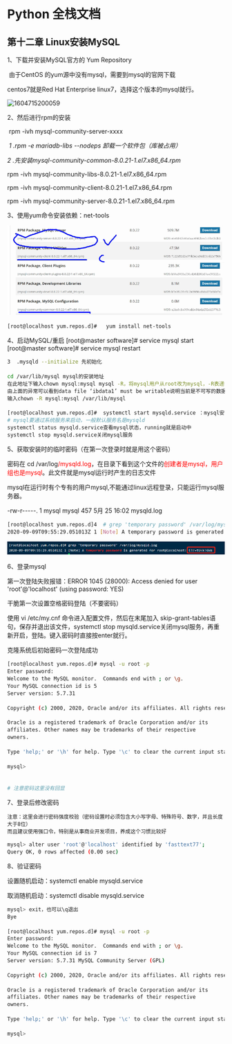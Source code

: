 # Python 全栈文档

## 第十二章  Linux安装MySQL

1、下载并安装MySQL官方的 Yum Repository

​        由于CentOS 的yum源中没有mysql，需要到mysql的官网下载

centos7就是Red Hat Enterprise linux7，选择这个版本的mysql就行。

![1604715200059](C:\Users\root\AppData\Roaming\Typora\typora-user-images\1604715200059.png)

  2、然后进行rpm的安装

​      rpm -ivh mysql-community-server-xxxx

​      *1  .rpm -e mariadb-libs --nodeps 卸载一个软件包（库被占用）*

*2  .先安装mysql-community-common-8.0.21-1.el7.x86_64.rpm*

rpm -ivh mysql-community-libs-8.0.21-1.el7.x86_64.rpm

rpm -ivh mysql-community-client-8.0.21-1.el7.x86_64.rpm

rpm -ivh mysql-community-server-8.0.21-1.el7.x86_64.rpm

3、使用yum命令安装依赖：net-tools

   ![image-20210525155114161](imgs/image-20210525155114161.png)

```bash
[root@localhost yum.repos.d]#   yum install net-tools

```

4、启动MySQL/重启
[root@master software]# service mysql start
[root@master software]# service mysql restart
```bash
3  .mysqld --initialize 先初始化

cd /var/lib/mysql mysql的安装地址
在此地址下输入chown mysql:mysql mysql -R，将mysql用户从root改为mysql，-R表递归改动还是报错
由上面的异常可以看到data file ‘ibdata1’ must be writable说明当前是不可写的数据文件，看来是因为权限不足，通过以下命令授权
输入chown -R mysql:mysql /var/lib/mysql

[root@localhost yum.repos.d]#  systemctl start mysqld.service ：mysql安装后已经注册为系统服务
# mysql要通过系统服务来启动，一般默认服务名是mysqld
systemctl status mysqld.service查看mysql状态，running就是启动中
systemctl stop mysqld.service关闭mysql服务
```

5、获取安装时的临时密码（在第一次登录时就是用这个密码）

密码在 cd /var/log<font color='red'>/mysqld.log</font>，在目录下看到这个文件的<font color='red'>创建者是mysql，用户组也是mysql</font>。此文件就是mysql运行时产生的日志文件

mysql在运行时有个专有的用户mysql,不能通过linux远程登录，只能运行mysql服务器。

-rw-r-----. 1 mysql  mysql     457 5月  25 16:02 mysqld.log

```bash
[root@localhost yum.repos.d]4  # grep 'temporary password' /var/log/mysqld.log
2020-09-09T09:55:29.051013Z 1 [Note] A temporary password is generated for root@localhost: Qx-lU0=jJRwr
```

![](imgs/04_133.png)

6、登录mysql

第一次登陆失败报错：ERROR 1045 (28000): Access denied for user 'root'@'localhost' (using password: YES)

干脆第一次设置空格密码登陆（不要密码）

使用 vi /etc/my.cnf 命令进入配置文件，然后在末尾加入 skip-grant-tables语句，保存并退出该文件，systemctl stop mysqld.service关闭mysql服务，再重新开启，登陆。键入密码时直接按enter就行。

克隆系统后初始密码一次登陆成功

```bash
[root@localhost yum.repos.d]# mysql -u root -p
Enter password: 
Welcome to the MySQL monitor.  Commands end with ; or \g.
Your MySQL connection id is 5
Server version: 5.7.31

Copyright (c) 2000, 2020, Oracle and/or its affiliates. All rights reserved.

Oracle is a registered trademark of Oracle Corporation and/or its
affiliates. Other names may be trademarks of their respective
owners.

Type 'help;' or '\h' for help. Type '\c' to clear the current input statement.

mysql> 


# 注意密码这里没有回显
```

7、登录后修改密码

```
注意：这里会进行密码强度校验（密码设置时必须包含大小写字母、特殊符号、数字，并且长度大于8位）
而且建议使用强口令，特别是从事商业开发项目，养成这个习惯比较好
```

```bash
mysql> alter user 'root'@'localhost' identified by 'fasttext77';
Query OK, 0 rows affected (0.00 sec)
```

8、验证密码

设置随机启动：systemctl enable mysqld.service

取消随机启动：systemctl disable mysqld.service

```bash
mysql> exit，也可以\q退出
Bye

[root@localhost yum.repos.d]# mysql -u root -p
Enter password: 
Welcome to the MySQL monitor.  Commands end with ; or \g.
Your MySQL connection id is 7
Server version: 5.7.31 MySQL Community Server (GPL)

Copyright (c) 2000, 2020, Oracle and/or its affiliates. All rights reserved.

Oracle is a registered trademark of Oracle Corporation and/or its
affiliates. Other names may be trademarks of their respective
owners.

Type 'help;' or '\h' for help. Type '\c' to clear the current input statement.

mysql>
```

